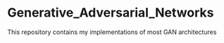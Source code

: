 # Generative_Adversarial_Networks
This repository contains my implementations of most GAN architectures
